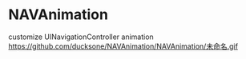 # NAVAnimation
customize UINavigationController animation
https://github.com/ducksone/NAVAnimation/NAVAnimation/未命名.gif
